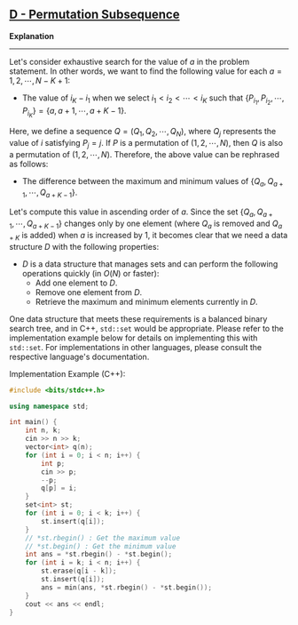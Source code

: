 ## [D - Permutation Subsequence](https://atcoder.jp/contests/abc352/tasks/abc352_d)

<!-- 
**解説**

---

問題文中における $a$ の値を全探索することを考えます。 すなわち、$a = 1, 2, \cdots, N-K+1$ それぞれについて以下の値を求めたいです。

* $\{P_{i_1}, P_{i_2}, \cdots, P_{i_K}\} = \{a, a+1, \cdots, a + K -1\}$ となるように $i_1 < i_2 <\cdots <i_K$ を選んだときの $i_K-i_1$ の値

ここで、数列 $Q = (Q_1, Q_2, \cdots , Q_N)$ を、$Q_j = (P_j = j$ を満たす $i$ の値 $)$ と定義します。 $P$ が  $(1, 2, \cdots, N)$ の順列であるとき、 $Q$ もまた  $(1, 2, \cdots, N)$ の順列です。 すると、上記の値は以下のように言い換えられます。

* $\{ Q_a, Q_{a+1}, \cdots, Q_{a+K-1}\}$ の最大値と最小値の差

$a$ の昇順にこの値を求めることを考えます。集合 $\{ Q_a, Q_{a+1}, \cdots, Q_{a+K-1}\}$ は $a$ を $1$ 増やしたとき $1$ 要素分しか変化しない（$Q_a$ が抜けて $Q_{a+K}$ が入る）ことから、以下のようなデータ構造 $D$ があれば良いことがわかります。

* $D$ は集合を管理するデータ構造であり、以下の操作を高速に $O(N)$ より速く）処理できる。
  * $D$ に要素を $1$ つ追加する。
  * $D$ から要素を $1$ つ削除する。
  * $D$ に現在含まれる要素の最大値と最小値を取得する。

これらの要件を満たせるデータ構造の一つが平衡二分探索木であり、C++ の `std::set` などが該当します。`std::set` を用いた場合の実装の詳細は下記の実装例を参考にしてください。他の言語における実装については各言語のリファレンス等を参照してください。

実装例 (C++): -->


**Explanation**

---

Let's consider exhaustive search for the value of $a$ in the problem statement. In other words, we want to find the following value for each $a = 1, 2, \cdots, N-K+1$:

* The value of $i_K-i_1$ when we select $i_1 < i_2 <\cdots <i_K$ such that $\{P_{i_1}, P_{i_2}, \cdots, P_{i_K}\} = \{a, a+1, \cdots, a + K -1\}$.

Here, we define a sequence $Q = (Q_1, Q_2, \cdots , Q_N)$, where $Q_j$ represents the value of $i$ satisfying $P_j = j$. If $P$ is a permutation of $(1, 2, \cdots, N)$, then $Q$ is also a permutation of $(1, 2, \cdots, N)$. Therefore, the above value can be rephrased as follows:

* The difference between the maximum and minimum values of $\{ Q_a, Q_{a+1}, \cdots, Q_{a+K-1}\}$.

Let's compute this value in ascending order of $a$. Since the set $\{ Q_a, Q_{a+1}, \cdots, Q_{a+K-1}\}$ changes only by one element (where $Q_a$ is removed and $Q_{a+K}$ is added) when $a$ is increased by $1$, it becomes clear that we need a data structure $D$ with the following properties:

* $D$ is a data structure that manages sets and can perform the following operations quickly (in $O(N)$ or faster):
  * Add one element to $D$.
  * Remove one element from $D$.
  * Retrieve the maximum and minimum elements currently in $D$.

One data structure that meets these requirements is a balanced binary search tree, and in C++, `std::set` would be appropriate. Please refer to the implementation example below for details on implementing this with `std::set`. For implementations in other languages, please consult the respective language's documentation.

Implementation Example (C++):

```cpp
#include <bits/stdc++.h>

using namespace std;

int main() {
    int n, k;
    cin >> n >> k;
    vector<int> q(n);
    for (int i = 0; i < n; i++) {
        int p;
        cin >> p;
        --p;
        q[p] = i;
    }
    set<int> st;
    for (int i = 0; i < k; i++) {
        st.insert(q[i]);
    }
    // *st.rbegin() : Get the maximum value
    // *st.begin() : Get the minimum value
    int ans = *st.rbegin() - *st.begin();
    for (int i = k; i < n; i++) {
        st.erase(q[i - k]);
        st.insert(q[i]);
        ans = min(ans, *st.rbegin() - *st.begin());
    }
    cout << ans << endl;
}

```